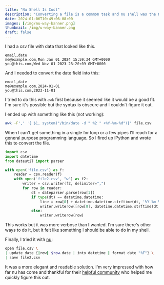 ```yaml
---
title: "Nu Shell Is Cool"
description: "Converting a file is a common task and nu shell was the most intuitive way to do it."
date: 2024-01-06T10:49:06-08:00
images: [/img/nu-way-banner.png]
thumbnail: /img/u-way-banner.png
draft: false
---
```


I had a csv file with data that looked like this.

```csv
email,date
me@example.com,Mon Jan 01 2024 15:59:34 GMT+0000
you@this.com,Wed Nov 01 2023 23:20:09 GMT+0000
```

And I needed to convert the date field into this:

```csv
email,date
me@example.com,2024-01-01
you@this.com,2023-11-01
```

I tried to do this with `awk` first because it seemed like it would be a good fit.
I'm sure it's possible but the syntax is obscure and I couldn't figure it out.

I ended up with something like this (not working):

```bash
awk -F',' '{ $1, system("/bin/date -d " %2 " +%Y-%m-%d")}' file.csv
```

When I can't get something in a single for loop or a few pipes I'll reach for a general purpose programming language.
So I fired up iPython and wrote this to convert the file.

```python
import csv
import datetime
from dateutil import parser

with open('file.csv') as f:
    reader = csv.reader(f)
    with open('file2.csv', "w") as f2:
        writer = csv.writer(f2, delimiter=",")
        for row in reader:
            dt = dateparser.parse(row[1])
            if type(dt) == datetime.datetime:
                line = row[0] + datetime.datetime.strftime(dt, '%Y-%m-%d')
                writer.writerow([row[0], datetime.datetime.strftime(dt, '%Y-%m-%d')])
            else:
                writer.writerow(row)
```

This works but it was more verbose than I wanted.
I'm sure there's other ways to do it, but it felt like something I should be able to do in my shell.

Finally, I tried it with [nu](https://nushell.sh):

```bash
open file.csv \
| update date {|row| $row.date | into datetime | format date "%F"} \
| save file2.csv
```

It was a more elegant and readable solution.
I'm very impressed with how far nu has come and thankful for their [helpful community](https://discord.gg/NtAbbGn) who helped me quickly figure this out.
